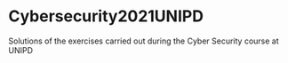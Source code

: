 # Cybersecurity2021UNIPD
Solutions of the exercises carried out during the Cyber Security course at UNIPD

